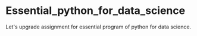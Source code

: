 # Essential_python_for_data_science
Let's upgrade assignment for essential program of python for data science. 
